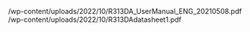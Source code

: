 /wp-content/uploads/2022/10/R313DA_UserManual_ENG_20210508.pdf
/wp-content/uploads/2022/10/R313DAdatasheet1.pdf
